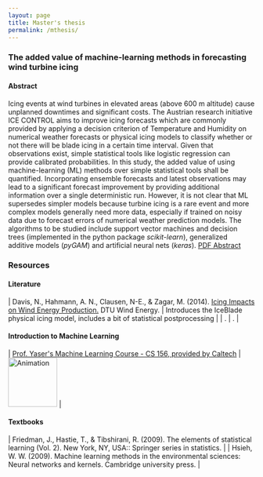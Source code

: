 ```yaml
---
layout: page
title: Master's thesis
permalink: /mthesis/
---
```


### The added value of machine-learning methods in forecasting wind turbine icing
#### Abstract

Icing events at wind turbines in elevated areas (above 600 m altitude) cause unplanned downtimes and significant costs. The Austrian research initiative ICE CONTROL aims to improve icing forecasts which are commonly provided by applying a decision criterion of Temperature and Humidity on numerical weather forecasts or physical icing models to classify whether or not there will be blade icing in a certain time interval. Given that observations exist, simple statistical tools like logistic regression can provide calibrated probabilities.
In this study, the added value of using machine-learning (ML) methods over simple statistical tools shall be quantified. Incorporating ensemble forecasts and latest observations may lead to a significant forecast improvement by providing additional information over a single deterministic run. However, it is not clear that ML supersedes simpler models because turbine icing is a rare event and more complex models generally need more data, especially if trained on noisy data due to forecast errors of numerical weather prediction models. The algorithms to be studied include support vector machines and decision trees (implemented in the python package *scikit-learn*), generalized additive models (*pyGAM*) and artificial neural nets (*keras*).
[PDF Abstract](https://homepage.univie.ac.at/a1254888/MA-pres1-abstract.pdf)


### Resources
#### Literature

| Davis, N., Hahmann, A. N., Clausen, N-E., & Zagar, M. (2014). [Icing Impacts on Wind Energy Production.](http://orbit.dtu.dk/en/publications/icing-impacts-on-wind-energy-production(8dfa9669-5ac8-4997-bed4-aeeaae3b7061).html) DTU Wind Energy. | Introduces the IceBlade physical icing model, includes a bit of statistical postprocessing |
| . | . |


#### Introduction to Machine Learning

| [Prof. Yaser's Machine Learning Course - CS 156, provided by Caltech](https://www.youtube.com/playlist?list=PLD63A284B7615313A) |     <a href="https://www.youtube.com/playlist?list=PLD63A284B7615313A"><img src="https://i.ytimg.com/vi/FIbVs5GbBlQ/hqdefault.jpg?sqp=-oaymwEXCNACELwBSFryq4qpAwkIARUAAIhCGAE=&rs=AOn4CLCABp2TWr57I6xQmDuu4-1cQF6MAg" alt="Animation" height="100"/></a> |


#### Textbooks

| Friedman, J., Hastie, T., & Tibshirani, R. (2009). The elements of statistical learning (Vol. 2). New York, NY, USA:: Springer series in statistics. |
| Hsieh, W. W. (2009). Machine learning methods in the environmental sciences: Neural networks and kernels. Cambridge university press. |
